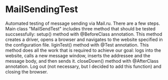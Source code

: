 # MailSendingTest
Automated testing of message sending via Mail.ru. There are a few steps.
Main class "MailSendTest" includes three method that should be tested succsessfully:
setup() method with @BeforeClass annotation. This method creates a driver, opens a browser and navigates to the website specified in the configuration file.
liginTest() method with @Test annotation. This method does all the work that is required to achieve our goal: logs into the website, calls a new message window, 
inserts the addressee and the message body, and then sends it.
closeDown() method with @AfterClass annotation. Log out (not necessary, but I decided to add this function) and closing the browser.
